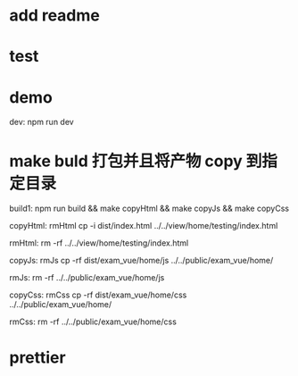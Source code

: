 <!--
 * @Author: your name
 * @Date: 2021-07-13 16:45:34
 * @LastEditTime: 2021-07-14 19:43:59
 * @LastEditors: Please set LastEditors
 * @Description: In User Settings Edit
 * @FilePath: /vue3.0-test/README.md
-->

# add readme

# test

# demo

dev:
npm run dev

# make buld 打包并且将产物 copy 到指定目录

build1:
npm run build && make copyHtml && make copyJs && make copyCss

copyHtml: rmHtml
cp -i dist/index.html ../../view/home/testing/index.html

rmHtml:
rm -rf ../../view/home/testing/index.html

copyJs: rmJs
cp -rf dist/exam_vue/home/js ../../public/exam_vue/home/

rmJs:
rm -rf ../../public/exam_vue/home/js

copyCss: rmCss
cp -rf dist/exam_vue/home/css ../../public/exam_vue/home/

rmCss:
rm -rf ../../public/exam_vue/home/css



# prettier

<!-- https://prettier.io/docs/en/options.html#trailing-commas -->
